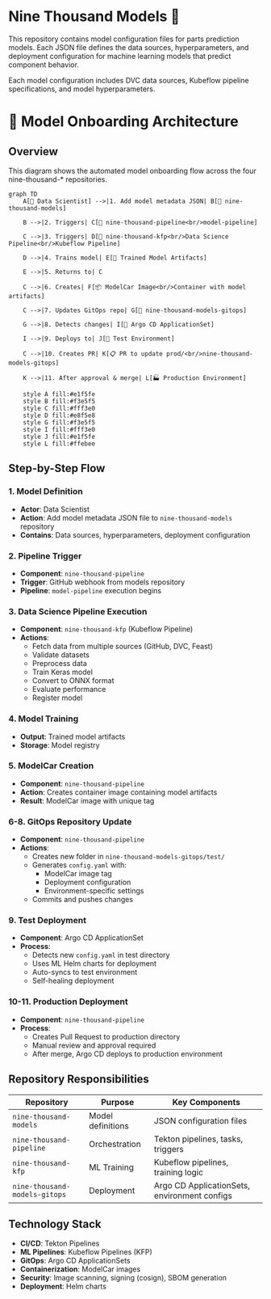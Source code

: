 # Nine Thousand Models 🤖

This repository contains model configuration files for parts prediction models. Each JSON file defines the data sources, hyperparameters, and deployment configuration for machine learning models that predict component behavior.

Each model configuration includes DVC data sources, Kubeflow pipeline specifications, and model hyperparameters.

# 🚀 Model Onboarding Architecture

## Overview
This diagram shows the automated model onboarding flow across the four nine-thousand-* repositories.

```mermaid
graph TD
    A[👤 Data Scientist] -->|1. Add model metadata JSON| B[📁 nine-thousand-models]
    
    B -->|2. Triggers| C[🔄 nine-thousand-pipeline<br/>model-pipeline]
    
    C -->|3. Triggers| D[🧠 nine-thousand-kfp<br/>Data Science Pipeline<br/>Kubeflow Pipeline]
    
    D -->|4. Trains model| E[🎯 Trained Model Artifacts]
    
    E -->|5. Returns to| C
    
    C -->|6. Creates| F[📦 ModelCar Image<br/>Container with model artifacts]
    
    C -->|7. Updates GitOps repo| G[📁 nine-thousand-models-gitops]
            
    G -->|8. Detects changes| I[🔄 Argo CD ApplicationSet]
    
    I -->|9. Deploys to| J[🧪 Test Environment]
    
    C -->|10. Creates PR| K[📋 PR to update prod/<br/>nine-thousand-models-gitops]
    
    K -->|11. After approval & merge| L[🏭 Production Environment]

    style A fill:#e1f5fe
    style B fill:#f3e5f5
    style C fill:#fff3e0
    style D fill:#e8f5e8
    style G fill:#f3e5f5
    style I fill:#fff3e0
    style J fill:#e1f5fe
    style L fill:#ffebee
```

## Step-by-Step Flow

### 1. Model Definition
- **Actor**: Data Scientist
- **Action**: Add model metadata JSON file to `nine-thousand-models` repository
- **Contains**: Data sources, hyperparameters, deployment configuration

### 2. Pipeline Trigger
- **Component**: `nine-thousand-pipeline`
- **Trigger**: GitHub webhook from models repository
- **Pipeline**: `model-pipeline` execution begins

### 3. Data Science Pipeline Execution
- **Component**: `nine-thousand-kfp` (Kubeflow Pipeline)
- **Actions**:
  - Fetch data from multiple sources (GitHub, DVC, Feast)
  - Validate datasets
  - Preprocess data
  - Train Keras model
  - Convert to ONNX format
  - Evaluate performance
  - Register model

### 4. Model Training
- **Output**: Trained model artifacts
- **Storage**: Model registry

### 5. ModelCar Creation
- **Component**: `nine-thousand-pipeline`
- **Action**: Creates container image containing model artifacts
- **Result**: ModelCar image with unique tag

### 6-8. GitOps Repository Update
- **Component**: `nine-thousand-pipeline`
- **Actions**:
  - Creates new folder in `nine-thousand-models-gitops/test/`
  - Generates `config.yaml` with:
    - ModelCar image tag
    - Deployment configuration
    - Environment-specific settings
  - Commits and pushes changes

### 9. Test Deployment
- **Component**: Argo CD ApplicationSet
- **Process**:
  - Detects new `config.yaml` in test directory
  - Uses ML Helm charts for deployment
  - Auto-syncs to test environment
  - Self-healing deployment

### 10-11. Production Deployment
- **Component**: `nine-thousand-pipeline`
- **Process**:
  - Creates Pull Request to production directory
  - Manual review and approval required
  - After merge, Argo CD deploys to production environment

## Repository Responsibilities

| Repository | Purpose | Key Components |
|------------|---------|----------------|
| `nine-thousand-models` | Model definitions | JSON configuration files |
| `nine-thousand-pipeline` | Orchestration | Tekton pipelines, tasks, triggers |
| `nine-thousand-kfp` | ML Training | Kubeflow pipelines, training logic |
| `nine-thousand-models-gitops` | Deployment | Argo CD ApplicationSets, environment configs |

## Technology Stack

- **CI/CD**: Tekton Pipelines
- **ML Pipelines**: Kubeflow Pipelines (KFP)
- **GitOps**: Argo CD ApplicationSets
- **Containerization**: ModelCar images
- **Security**: Image scanning, signing (cosign), SBOM generation
- **Deployment**: Helm charts
